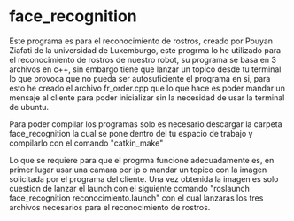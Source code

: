 # face_recognition
Este programa es para el reconocimiento de rostros, creado por Pouyan Ziafati de la universidad de Luxemburgo, este progrma lo he utilizado para el reconocimiento de rostros de nuestro robot, su programa se basa en 3 archivos en c++, sin embargo tiene que lanzar un topico desde tu terminal lo que provoca que no pueda ser autosuficiente el programa en si, para esto he creado el archivo fr_order.cpp que lo que hace es poder mandar un mensaje al cliente para poder inicializar sin la necesidad de usar la terminal de ubuntu.

Para poder compilar los programas solo es necesario descargar la carpeta face_recognition la cual se pone dentro del tu espacio de trabajo y compilarlo con el comando "catkin_make"

Lo que se requiere para que el progrma funcione adecuadamente es, en primer lugar usar una camara por ip o mandar un topico con la imagen solicitada por el programa del cliente. Una vez obtenida la imagen es solo cuestion de lanzar el launch con el siguiente comando "roslaunch face_recognition reconocimiento.launch" con el cual lanzaras los tres archivos necesarios para el reconocimiento de rostros. 
